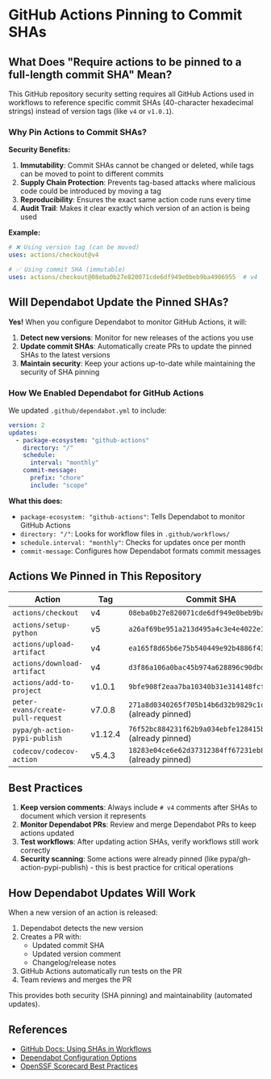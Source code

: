 # GitHub Actions Pinning to Commit SHAs

## What Does "Require actions to be pinned to a full-length commit SHA" Mean?

This GitHub repository security setting requires all GitHub Actions used in workflows to reference specific commit SHAs (40-character hexadecimal strings) instead of version tags (like `v4` or `v1.0.1`).

### Why Pin Actions to Commit SHAs?

**Security Benefits:**
1. **Immutability**: Commit SHAs cannot be changed or deleted, while tags can be moved to point to different commits
2. **Supply Chain Protection**: Prevents tag-based attacks where malicious code could be introduced by moving a tag
3. **Reproducibility**: Ensures the exact same action code runs every time
4. **Audit Trail**: Makes it clear exactly which version of an action is being used

**Example:**
```yaml
# ❌ Using version tag (can be moved)
uses: actions/checkout@v4

# ✅ Using commit SHA (immutable)
uses: actions/checkout@08eba0b27e820071cde6df949e0beb9ba4906955  # v4
```

## Will Dependabot Update the Pinned SHAs?

**Yes!** When you configure Dependabot to monitor GitHub Actions, it will:

1. **Detect new versions**: Monitor for new releases of the actions you use
2. **Update commit SHAs**: Automatically create PRs to update the pinned SHAs to the latest versions
3. **Maintain security**: Keep your actions up-to-date while maintaining the security of SHA pinning

### How We Enabled Dependabot for GitHub Actions

We updated `.github/dependabot.yml` to include:

```yaml
version: 2
updates:
  - package-ecosystem: "github-actions"
    directory: "/"
    schedule:
      interval: "monthly"
    commit-message:
      prefix: "chore"
      include: "scope"
```

**What this does:**
- `package-ecosystem: "github-actions"`: Tells Dependabot to monitor GitHub Actions
- `directory: "/"`: Looks for workflow files in `.github/workflows/`
- `schedule.interval: "monthly"`: Checks for updates once per month
- `commit-message`: Configures how Dependabot formats commit messages

## Actions We Pinned in This Repository

| Action | Tag | Commit SHA |
|--------|-----|------------|
| `actions/checkout` | v4 | `08eba0b27e820071cde6df949e0beb9ba4906955` |
| `actions/setup-python` | v5 | `a26af69be951a213d495a4c3e4e4022e16d87065` |
| `actions/upload-artifact` | v4 | `ea165f8d65b6e75b540449e92b4886f43607fa02` |
| `actions/download-artifact` | v4 | `d3f86a106a0bac45b974a628896c90dbdf5c8093` |
| `actions/add-to-project` | v1.0.1 | `9bfe908f2eaa7ba10340b31e314148fcfe6a2458` |
| `peter-evans/create-pull-request` | v7.0.8 | `271a8d0340265f705b14b6d32b9829c1cb33d45e` (already pinned) |
| `pypa/gh-action-pypi-publish` | v1.12.4 | `76f52bc884231f62b9a034ebfe128415bbaabdfc` (already pinned) |
| `codecov/codecov-action` | v5.4.3 | `18283e04ce6e62d37312384ff67231eb8fd56d24` (already pinned) |

## Best Practices

1. **Keep version comments**: Always include `# v4` comments after SHAs to document which version it represents
2. **Monitor Dependabot PRs**: Review and merge Dependabot PRs to keep actions updated
3. **Test workflows**: After updating action SHAs, verify workflows still work correctly
4. **Security scanning**: Some actions were already pinned (like pypa/gh-action-pypi-publish) - this is best practice for critical operations

## How Dependabot Updates Will Work

When a new version of an action is released:

1. Dependabot detects the new version
2. Creates a PR with:
   - Updated commit SHA
   - Updated version comment
   - Changelog/release notes
3. GitHub Actions automatically run tests on the PR
4. Team reviews and merges the PR

This provides both security (SHA pinning) and maintainability (automated updates).

## References

- [GitHub Docs: Using SHAs in Workflows](https://docs.github.com/en/actions/security-guides/security-hardening-for-github-actions#using-third-party-actions)
- [Dependabot Configuration Options](https://docs.github.com/en/code-security/dependabot/dependabot-version-updates/configuration-options-for-the-dependabot.yml-file)
- [OpenSSF Scorecard Best Practices](https://github.com/ossf/scorecard/blob/main/docs/checks.md#pinned-dependencies)
